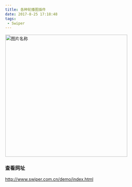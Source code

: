 ```yaml
---
title: 各种轮播图插件
date: 2017-8-25 17:18:48
tags:
 - Swiper
---
```

<img src="http://otbcgjn6c.bkt.clouddn.com/diary-22.jpg"  width = "400" alt="图片名称" align=center style="border:1px solid  #F6F6F6"/>

### 查看网址

http://www.swiper.com.cn/demo/index.html
